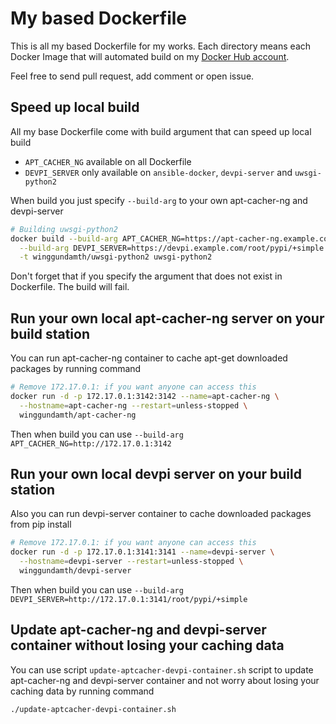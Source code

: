 # My based Dockerfile
This is all my based Dockerfile for my works. Each directory means each Docker Image that will automated build on my [Docker Hub account](https://hub.docker.com/u/winggundamth/).

Feel free to send pull request, add comment or open issue.

## Speed up local build
All my base Dockerfile come with build argument that can speed up local build
- ```APT_CACHER_NG``` available on all Dockerfile
- ```DEVPI_SERVER``` only available on ```ansible-docker```, ```devpi-server``` and ```uwsgi-python2```

When build you just specify ```--build-arg``` to your own apt-cacher-ng and devpi-server
```bash
# Building uwsgi-python2
docker build --build-arg APT_CACHER_NG=https://apt-cacher-ng.example.com \
  --build-arg DEVPI_SERVER=https://devpi.example.com/root/pypi/+simple \
  -t winggundamth/uwsgi-python2 uwsgi-python2
```

Don't forget that if you specify the argument that does not exist in Dockerfile. The build will fail.

## Run your own local apt-cacher-ng server on your build station
You can run apt-cacher-ng container to cache apt-get downloaded packages by running command
```bash
# Remove 172.17.0.1: if you want anyone can access this
docker run -d -p 172.17.0.1:3142:3142 --name=apt-cacher-ng \
  --hostname=apt-cacher-ng --restart=unless-stopped \
  winggundamth/apt-cacher-ng
```

Then when build you can use ```--build-arg APT_CACHER_NG=http://172.17.0.1:3142```

## Run your own local devpi server on your build station
Also you can run devpi-server container to cache downloaded packages from pip install
```bash
# Remove 172.17.0.1: if you want anyone can access this
docker run -d -p 172.17.0.1:3141:3141 --name=devpi-server \
  --hostname=devpi-server --restart=unless-stopped \
  winggundamth/devpi-server
```

Then when build you can use ```--build-arg DEVPI_SERVER=http://172.17.0.1:3141/root/pypi/+simple```

## Update apt-cacher-ng and devpi-server container without losing your caching data
You can use script ```update-aptcacher-devpi-container.sh``` script to update apt-cacher-ng and devpi-server container and not worry about losing your caching data by running command
```bash
./update-aptcacher-devpi-container.sh
```
